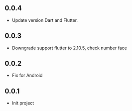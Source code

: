 
## 0.0.4

- Update version Dart and Flutter.

## 0.0.3

- Downgrade support flutter to 2.10.5, check number face

## 0.0.2

- Fix for Android

## 0.0.1

- Init project
